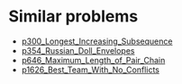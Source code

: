 # Similar problems
- [p300_Longest_Increasing_Subsequence](https://github.com/genxium/Leetcode/tree/master/p300_Longest_Increasing_Subsequence)
- [p354_Russian_Doll_Envelopes](https://github.com/genxium/Leetcode/tree/master/p354_Russian_Doll_Envelopes)
- [p646_Maximum_Length_of_Pair_Chain](https://github.com/genxium/Leetcode/tree/master/p646_Maximum_Length_of_Pair_Chain)
- [p1626_Best_Team_With_No_Conflicts](https://github.com/genxium/Leetcode/tree/master/p1626_Best_Team_With_No_Conflicts)
